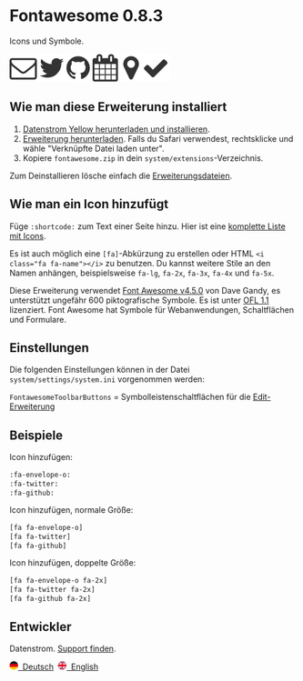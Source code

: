 Fontawesome 0.8.3
=================
Icons und Symbole.

![Bildschirmfoto](fontawesome-screenshot.jpg?raw=true)

## Wie man diese Erweiterung installiert

1. [Datenstrom Yellow herunterladen und installieren](https://github.com/datenstrom/yellow/).
2. [Erweiterung herunterladen](https://github.com/datenstrom/yellow-extensions/raw/master/zip/fontawesome.zip). Falls du Safari verwendest, rechtsklicke und wähle "Verknüpfte Datei laden unter".
3. Kopiere `fontawesome.zip` in dein `system/extensions`-Verzeichnis.

Zum Deinstallieren lösche einfach die [Erweiterungsdateien](extension.ini).

## Wie man ein Icon hinzufügt

Füge `:shortcode:` zum Text einer Seite hinzu. Hier ist eine [komplette Liste mit Icons](https://fontawesome.com/icons).

Es ist auch möglich eine `[fa]`-Abkürzung zu erstellen oder HTML `<i class="fa fa-name"></i>` zu benutzen. Du kannst weitere Stile an den Namen anhängen, beispielsweise `fa-lg`, `fa-2x`, `fa-3x`, `fa-4x` und `fa-5x`.

Diese Erweiterung verwendet [Font Awesome v4.5.0](https://github.com/FortAwesome/Font-Awesome) von Dave Gandy, es unterstützt ungefähr 600 piktografische Symbole. Es ist unter [OFL 1.1](https://opensource.org/licenses/OFL-1.1) lizenziert. Font Awesome hat Symbole für Webanwendungen, Schaltflächen und Formulare.

## Einstellungen

Die folgenden Einstellungen können in der Datei `system/settings/system.ini` vorgenommen werden:

`FontawesomeToolbarButtons` = Symbolleistenschaltflächen für die [Edit-Erweiterung](https://github.com/datenstrom/yellow-extensions/tree/master/features/edit/README-de.md)  

## Beispiele

Icon hinzufügen:

    :fa-envelope-o:
    :fa-twitter:
    :fa-github:

Icon hinzufügen, normale Größe:

    [fa fa-envelope-o]
    [fa fa-twitter]
    [fa fa-github]
    
Icon hinzufügen, doppelte Größe:

    [fa fa-envelope-o fa-2x]
    [fa fa-twitter fa-2x]
    [fa fa-github fa-2x]

## Entwickler

Datenstrom. [Support finden](https://extensions.datenstrom.se/de/help/).

<p>
<a href="README-de.md"><img src="https://raw.githubusercontent.com/datenstrom/yellow-extensions/master/features/help/language-de.png" width="15" height="15" alt="Deutsch">&nbsp; Deutsch</a>&nbsp;
<a href="README.md"><img src="https://raw.githubusercontent.com/datenstrom/yellow-extensions/master/features/help/language-en.png" width="15" height="15" alt="English">&nbsp; English</a>&nbsp;
</p>

